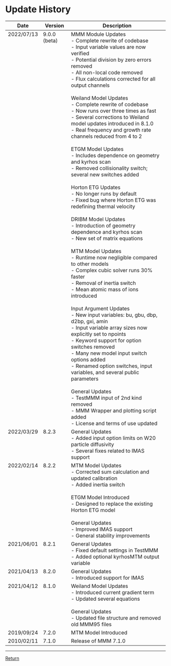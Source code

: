 # Update History

<table id="verticalalign">
   <thead>
      <tr>
         <th>Date</th>
         <th>Version</th>
         <th>Description</th>
      </tr>
   </thead>
   <tbody>
      <tr>
         <td valign="top">2022/07/13</td>
         <td valign="top">9.0.0 (beta)</td>
         <td valign="top">
            MMM Module Updates <br>
            - Complete rewrite of codebase <br>
            - Input variable values are now verified <br>
            - Potential division by zero errors removed <br>
            - All non-local code removed <br>
            - Flux calculations corrected for all output channels<br><br>
            Weiland Model Updates <br>
            - Complete rewrite of codebase <br>
            - Now runs over three times as fast <br>
            - Several corrections to Weiland model updates introduced in 8.1.0 <br>
            - Real frequency and growth rate channels reduced from 4 to 2 <br><br>
            ETGM Model Updates <br>
            - Includes dependence on geometry and kyrhos scan <br>
            - Removed collisionality switch; several new switches added <br><br>
            Horton ETG Updates <br>
            - No longer runs by default <br>
            - Fixed bug where Horton ETG was redefining thermal velocity<br><br>
            DRIBM Model Updates <br>
            - Introduction of geometry dependence and kyrhos scan <br>
            - New set of matrix equations<br><br>
            MTM Model Updates <br>
            - Runtime now negligible compared to other models <br>
            - Complex cubic solver runs 30% faster <br>
            - Removal of inertia switch <br>
            - Mean atomic mass of ions introduced <br><br>
            Input Argument Updates<br>
            - New input variables: bu, gbu, dbp, d2bp, gxi, amin <br>
            - Input variable array sizes now explicitly set to npoints <br>
            - Keyword support for option switches removed <br>
            - Many new model input switch options added <br>
            - Renamed option switches, input variables, and several public parameters <br><br>
            General Updates<br>
            - TestMMM input of 2nd kind removed <br>
            - MMM Wrapper and plotting script added <br>
            - License and terms of use updated
         </td>
      </tr>
      <tr>
         <td valign="top">2022/03/29</td>
         <td valign="top">8.2.3</td>
         <td valign="top">
            General Updates<br>
            - Added input option limits on W20 particle diffusivity <br>
            - Several fixes related to IMAS support <br>
         </td>
      </tr>
      <tr>
         <td valign="top">2022/02/14</td>
         <td valign="top">8.2.2</td>
         <td valign="top">
            MTM Model Updates <br>
            - Corrected sum calculation and updated calibration <br>
            - Added inertia switch <br><br>
            ETGM Model Introduced <br>
            - Designed to replace the existing Horton ETG model <br><br>
            General Updates<br>
            - Improved IMAS support <br>
            - General stability improvements <br>
         </td>
      </tr>
      <tr>
         <td valign="top">2021/06/01</td>
         <td valign="top">8.2.1</td>
         <td valign="top">
            General Updates<br>
            - Fixed default settings in TestMMM <br>
            - Added optional kyrhosMTM output variable <br>
         </td>
      </tr>
      <tr>
         <td valign="top">2021/04/13</td>
         <td valign="top">8.2.0</td>
         <td valign="top">
            General Updates<br>
            - Introduced support for IMAS <br>
         </td>
      </tr>
      <tr>
         <td valign="top">2021/04/12</td>
         <td valign="top">8.1.0</td>
         <td valign="top">
            Weiland Model Updates <br>
            - Introduced current gradient term <br>
            - Updated several equations<br><br>
            General Updates<br>
            - Updated file structure and removed old MMM95 files <br>
         </td>
      </tr>
      <tr>
         <td valign="top">2019/09/24</td>
         <td valign="top">7.2.0</td>
         <td valign="top">
            MTM Model Introduced <br>
         </td>
      </tr>
      <tr>
         <td valign="top">2010/02/11</td>
         <td valign="top">7.1.0</td>
         <td valign="top">Release of MMM 7.1.0</td>
      </tr>
   </tbody>
</table>

---

[Return](../README.md)
